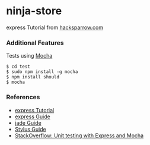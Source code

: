 ninja-store
===========

express Tutorial from [hacksparrow.com](http://www.hacksparrow.com/express-js-tutorial.html)

### Additional Features

Tests using [Mocha](http://visionmedia.github.com/mocha/)

    $ cd test
    $ sudo npm install -g mocha
    $ npm install should
    $ mocha

### References

* [express Tutorial](http://www.hacksparrow.com/express-js-tutorial.html)
* [express Guide](http://expressjs.com/guide.html)
* [jade Guide](https://github.com/visionmedia/jade#readme)
* [Stylus Guide](http://learnboost.github.com/stylus/)
* [StackOverflow: Unit testing with Express and Mocha](http://stackoverflow.com/questions/9517880/how-does-one-unit-test-routes-with-express)
